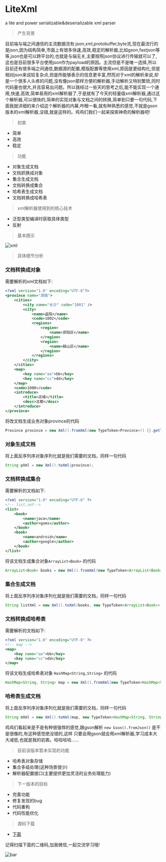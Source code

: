 # LiteXml
a lite and power serializable&amp;deserializable xml parser

> 产生背景

目前端与端之间通信的主流数据流有:json,xml,protobuffer,byte流,现在最流行的是json,因为结构简单,市面上有很多快速,高效,稳定的解析器,比如gson,fastjson等等,json也是可以跨平台的,也就是与端无关,主要按照json协议进行传输就可以了,这也是目前很多平台使用json作为payload的原因。主流但是不是唯一选择,所以目前还有很多端之间通信,数据源的配置,模版配置等使用xml,原因是更结构化,但是相对json来说较复杂点,但是所能够表示的信息更丰富,然而对于xml的解析来说,却是一个很多人头疼的问题,没有像json那样方便的解析器,手动解析又特别繁琐,同时代码量也很大,并且容易出问题。所以我经过一些天的思考之后,能不能实现一个通用,快速,高效,简单易用的xml解析器了,于是就有了今天的轻量级xml解析器,通过这个解析器,可以很快的,简单的实现对象与文档之间的转换,简单到只要一句代码,下面我就详细的来介绍这个解析器的内幕,咋眼一看,就有种熟悉的感觉,不就是gson版本的xml解析器,没错,就是这样的。鸡鸡们我们一起来探索神奇的解析器吧!


> 初衷 

- 简单
- 高效
- 稳定


> 功能

- 对象生成文档
- 文档抓换成对象
- 集合生成文档
- 文档转换成集合
- 哈希表生成文档
- 文档转换成哈希表


> xml解析器使用到的核心技术

- 泛型类型编译时获取具体类型
- 反射


> 基本图示

![xml](https://jackwaylong.github.io/silentor/img/xmind/xml.png)

> 具体细节分析

### 文档转换成对象
需要解析的xml文档如下:
```xml
<?xml version="1.0" encoding="UTF-8"?>
<province name="湖南">
    <cities>
        <city name="长沙" code="1001" />
        <city>
            <name>益阳</name>
            <code>1002</code>
            <regions>
                <region>
                    <name>资阳区</name>
                </region>
                <region>
                    <name>赫山区</name>
                </region>
            </regions>
        </city>
    </cities>
    <map>
        <key name="aa">bb</key>
        <key name="cc">dd</key>
    </map>
    <code>1000</code>
    <introduce>
        <title>古城</title>
        <desc>古都</desc>
    </introduce>
</province>
```
  
 将改文档生成业务对象province的代码
 ```java
 Province province = new Xml().fromXml(new TypeToken<Province>() {}.getType(), xml);
 ```
        
### 对象生成文档
将上面反序列序对象序列化就是我们需要的文档，同样一句代码
```java
String pXml = new Xml().toXml(province);
```

### 文档转换成集合
需要解析的文档如下:

```xml
<?xml version="1.0" encoding="UTF-8" ?>
<!-- list,set-->
<list>
    <book>
        <name>java</name>
        <author>goms</author>
    </book>
    <book>
        <name>android</name>
        <author>google</author>
    </book>
</list>
```
 
 将该文档生成集合对象`ArrayList<Book>` 的代码
 ```java
 ArrayList<Book> books = new Xml().fromXml(new TypeToken<ArrayList<Book>>() {}.getType(), booksXml);
 ```
 
### 集合生成文档
 将上面反序列序对象序列化就是我们需要的文档，同样一句代码
 ```java
 String listXml = new Xml().toXml(books, new TypeToken<ArrayList<Book>>(){}.getType());
 ```
 
### 文档转换成哈希表
需要解析的文档如下:
```xml
<?xml version="1.0" encoding="UTF-8" ?>
<!-- map -->
<map>
    <key name="aa">bb</key>
    <key name="cc">dd</key>
</map>
```
 
 将该文档生成哈希表对象 `HashMap<String,String>` 的代码
```java 
HashMap<String, String> map = new Xml().fromXml(new TypeToken<HashMap<String, String>>() {}.getType(),mapXml);
```
 
### 哈希表生成文档
 将上面反序列序对象序列化就是我们需要的文档，同样一句代码
 ```java
 String mXml = new Xml().toXml(map, new TypeToken<HashMap<String, String>>(){}.getType());
 ```

鸡鸡们看起来是不是有种很强悍的感觉,跟gson解析 `new Gson().fromJson()` 是不是很像的,有这种感觉绝没错的,这样   只要会用gson就会用xml解析器,学习成本大大减低,也就是我的初衷。哈哈哈哈......

> 目前该版本暂未实现的功能
> 
- 哈希表对象存储
- 集合多级处理(这种场景很少)
- 解析器配置接口(主要提供更加灵活的业务处理能力)

> 下一版本的目标
> 
- 完善功能
- 修复发现的bug
- 代码重构
- 代码性能优化

> 源码下载

- [下载]()

记得扫描下面的二维码,加我微信,一起交流学习哦!

![bar](https://jackwaylong.github.io/silentor/img/bar.JPG)











               



















